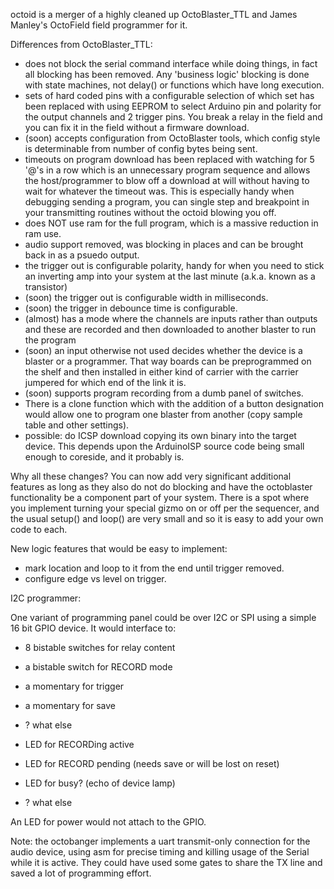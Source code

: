 octoid is a merger of a highly cleaned up OctoBlaster_TTL and James Manley's OctoField field programmer for it.


Differences from OctoBlaster_TTL:

* does not block the serial command interface while doing things, in fact all blocking has been removed. Any 'business logic' blocking is done with state machines, not delay() or functions which have long execution. 
* sets of hard coded pins with a configurable selection of which set has been replaced with using EEPROM to select Arduino pin and polarity for the output channels and 2 trigger pins. You break a relay in the field and you can fix it in the field without a firmware download.
* (soon) accepts configuration from OctoBlaster tools, which config style is determinable from number of config bytes being sent.
* timeouts on program download has been replaced with watching for 5 '@'s in a row which is an unnecessary program sequence and allows the host/programmer to blow off a download at will without having to wait for whatever the timeout was. This is especially handy when debugging sending a program, you can single step and breakpoint in your transmitting routines without the octoid blowing you off.
* does NOT use ram for the full program, which is a massive reduction in ram use.
* audio support removed, was blocking in places and can be brought back in as a psuedo output.
* the trigger out is configurable polarity, handy for when you need to stick an inverting amp into your system at the last minute (a.k.a. known as a transistor)
* (soon) the trigger out is configurable width in milliseconds.
* (soon) the trigger in debounce time is configurable.
* (almost) has a mode where the channels are inputs rather than outputs and these are recorded and then downloaded to another blaster to run the program
* (soon) an input otherwise not used decides whether the device is a blaster or a programmer. That way boards can be preprogrammed on the shelf and then installed in either kind of carrier with the carrier jumpered for which end of the link it is.
* (soon) supports program recording from a dumb panel of switches.
* There is a clone function which with the addition of a button designation would allow one to program one blaster from another (copy sample table and other settings).
* possible: do ICSP download copying its own binary into the target device. This depends upon the ArduinoISP source code being small enough to coreside, and it probably is.

Why all these changes?
You can now add very significant additional features as long as they also do not do blocking and have the octoblaster functionality be a component part of your system. There is a spot where you implement turning your special gizmo on or off per the sequencer, and the usual setup() and loop() are very small and so it is easy to add your own code to each.

New logic features that would be easy to implement:
* mark location and loop to it from the end until trigger removed.
* configure edge vs level on trigger.



I2C programmer:

One variant of programming panel could be over I2C or SPI using a simple 16 bit GPIO device.
It would interface to:
- 8 bistable switches for relay content
- a bistable switch for RECORD mode
- a momentary for trigger
- a momentary for save
- ? what else

- LED for RECORDing active
- LED for RECORD pending (needs save or will be lost on reset)
- LED for busy? (echo of device lamp)
- ? what else

An LED for power would not attach to the GPIO.


Note: the octobanger implements a uart transmit-only connection for the audio device, using asm for precise timing and killing usage of the Serial while it is active. They could have used some gates to share the TX line and saved a lot of programming effort. 

